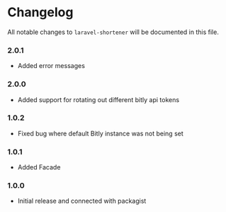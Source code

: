 # Changelog

All notable changes to `laravel-shortener` will be documented in this file.

### 2.0.1
- Added error messages

### 2.0.0
- Added support for rotating out different bitly api tokens

### 1.0.2
- Fixed bug where default Bitly instance was not being set

### 1.0.1
- Added Facade

### 1.0.0
- Initial release and connected with packagist
